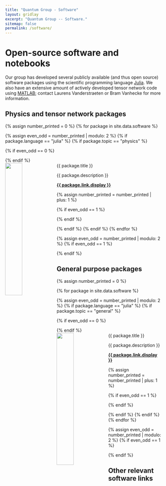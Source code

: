 ```yaml
---
title: "Quantum Group - Software"
layout: gridlay
excerpt: "Quantum Group -- Software."
sitemap: false
permalink: /software/
---
```

# Open-source software and notebooks

Our group has developed several publicly available (and thus open source) software packages using the scientific programming language [Julia](https://www.julialang.org). We also have an extensive amount of actively developed tensor network code using [MATLAB](https://nl.mathworks.com/products/matlab.html); contact Laurens Vanderstraeten or Bram Vanhecke for more information.

## Physics and tensor network packages

{% assign number_printed = 0 %}
{% for package in site.data.software %}

{% assign even_odd = number_printed | modulo: 2 %}
{% if package.language == "julia" %}
{% if package.topic == "physics" %}

{% if even_odd == 0 %}
<div class="row">
{% endif %}

<div class="col-sm-6 clearfix">
 <div class="well">
  <pubtit>{{ package.title }}</pubtit>
  <img src="{{ site.url }}{{ site.baseurl }}/images/software/{{ package.image }}" class="img-responsive" width="33%" style="float: left" />
  <p>{{ package.description }}</p>
  <p><strong><a href="{{ package.link.url }}">{{ package.link.display }}</a></strong></p>
 </div>
</div>

{% assign number_printed = number_printed | plus: 1 %}

{% if even_odd == 1 %}
</div>
{% endif %}

{% endif %}
{% endif %}
{% endfor %}

{% assign even_odd = number_printed | modulo: 2 %}
{% if even_odd == 1 %}
</div>
{% endif %}

## General purpose packages

{% assign number_printed = 0 %}

{% for package in site.data.software %}

{% assign even_odd = number_printed | modulo: 2 %}
{% if package.language == "julia" %}
{% if package.topic == "general" %}

{% if even_odd == 0 %}
<div class="row">
{% endif %}

<div class="col-sm-6 clearfix">
 <div class="well">
  <pubtit>{{ package.title }}</pubtit>
  <img src="{{ site.url }}{{ site.baseurl }}/images/software/{{ package.image }}" class="img-responsive" width="33%" style="float: left" />
  <p>{{ package.description }}</p>
  <p><strong><a href="{{ package.link.url }}">{{ package.link.display }}</a></strong></p>
 </div>
</div>

{% assign number_printed = number_printed | plus: 1 %}

{% if even_odd == 1 %}
</div>
{% endif %}

{% endif %}
{% endif %}
{% endfor %}

{% assign even_odd = number_printed | modulo: 2 %}
{% if even_odd == 1 %}
</div>
{% endif %}

## Other relevant software links

